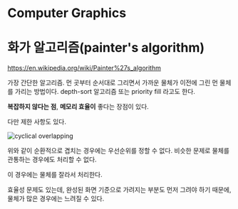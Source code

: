 # Computer Graphics

# 화가 알고리즘(painter's algorithm)

https://en.wikipedia.org/wiki/Painter%27s_algorithm

가장 간단한 알고리즘. 먼 곳부터 순서대로 그리면서 가까운 물체가 이전에 그린 먼 물체를 가리는 방법이다.
depth-sort 알고리즘 또는 priority fill 라고도 한다.

**복잡하지 않다는 점**, **메모리 효율이** 좋다는 장점이 있다.

다만 제한 사항도 있다.

![cyclical overlapping](res/painters-algorithm-cyclical-overlapping.png)

위와 같이 순환적으로 겹치는 경우에는 우선순위를 정할 수 없다.
비슷한 문제로 물체를 관통하는 경우에도 처리할 수 없다.

이 경우에는 물체를 잘라서 처리한다.

효율성 문제도 있는데, 완성된 화면 기준으로 가려지는 부분도 먼저 그려야 하기 때문에, 물체가 많은 경우에는 느려질 수 있다.
